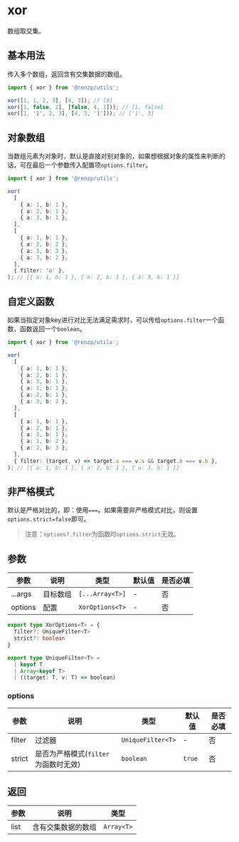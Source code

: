 # xor

数组取交集。

## 基本用法

传入多个数组，返回含有交集数据的数组。

```ts
import { xor } from '@renzp/utils';

xor([1, 1, 2, 3], [4, 3]); // [3]
xor([1, false, 2], [false, 4, 1])); // [1, false]
xor([1, '1', 2, 3], [4, 3, '1'])); // ['1', 3]
```

## 对象数组

当数组元素为对象时，默认是直接对别对象的，如果想根据对象的属性来判断的话，可在最后一个参数传入配置项`options.filter`。

```ts
import { xor } from '@renzp/utils';

xor(
  [
    { a: 1, b: 1 },
    { a: 2, b: 1 },
    { a: 3, b: 1 },
  ],
  [
    { a: 1, b: 1 },
    { a: 2, b: 2 },
    { a: 3, b: 3 },
    { a: 3, b: 2 },
  ],
  { filter: 'a' },
); // [{ a: 1, b: 1 }, { a: 2, b: 1 }, { a: 3, b: 1 }]
```

## 自定义函数

如果当指定对象key进行对比无法满足需求时，可以传给`options.filter`一个函数，函数返回一个`boolean`。

```ts
import { xor } from '@renzp/utils';

xor(
  [
    { a: 1, b: 1 },
    { a: 2, b: 1 },
    { a: 3, b: 1 },
    { a: 1, b: 1 },
    { a: 2, b: 1 },
    { a: 3, b: 2 },
  ],
  [
    { a: 1, b: 1 },
    { a: 2, b: 1 },
    { a: 3, b: 1 },
    { a: 1, b: 2 },
    { a: 2, b: 3 },
  ],
  { filter: (target, v) => target.a === v.a && target.b === v.b },
); // [{ a: 1, b: 1 }, { a: 2, b: 1 }, { a: 3, b: 1 }]
```

## 非严格模式

默认是严格对比的，即：使用`===`。如果需要非严格模式对比，则设置`options.strict=false`即可。

> 注意：`options?.filter`为函数时`options.strict`无效。

## 参数

| 参数    | 说明     | 类型            | 默认值 | 是否必填 |
| ------- | -------- | --------------- | ------ | -------- |
| ...args | 目标数组 | `[...Array<T>]` | -      | 否       |
| options | 配置     | `XorOptions<T>` | -      | 否       |

```ts
export type XorOptions<T> = {
  filter?: UniqueFilter<T>
  strict?: boolean
}

export type UniqueFilter<T> =
  | keyof T
  | Array<keyof T>
  | ((target: T, v: T) => boolean)
```

### options

| 参数   | 说明                                 | 类型              | 默认值 | 是否必填 |
| ------ | ------------------------------------ | ----------------- | ------ | -------- |
| filter | 过滤器                               | `UniqueFilter<T>` | -      | 否       |
| strict | 是否为严格模式(`filter`为函数时无效) | `boolean`         | `true` | 否       |

## 返回

| 参数 | 说明               | 类型       |
| ---- | ------------------ | ---------- |
| list | 含有交集数据的数组 | `Array<T>` |
